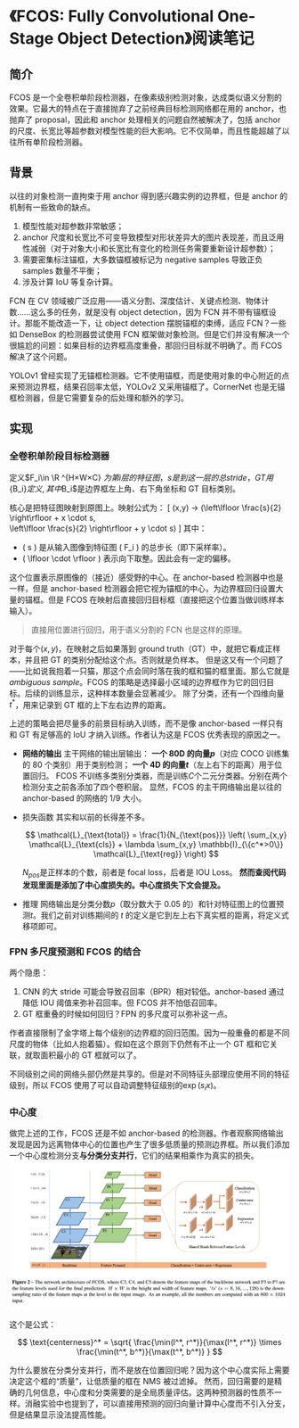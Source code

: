 # 《FCOS: Fully Convolutional One-Stage Object Detection》阅读笔记

## 简介

FCOS 是一个全卷积单阶段检测器，在像素级别检测对象，达成类似语义分割的效果。它最大的特点在于直接抛弃了之前经典目标检测网络都在用的 anchor，也抛弃了 proposal，因此和 anchor 处理相关的问题自然被解决了，包括 anchor 的尺度、长宽比等超参数对模型性能的巨大影响。它不仅简单，而且性能超越了以往所有单阶段检测器。

## 背景

以往的对象检测一直拘束于用 anchor 得到感兴趣实例的边界框，但是 anchor 的机制有一些致命的缺点。

1. 模型性能对超参数非常敏感；
2. anchor 尺度和长宽比不可变导致模型对形状差异大的图片表现差，而且泛用性减弱（对于对象大小和长宽比有变化的检测任务需要重新设计超参数）；
3. 需要密集标注锚框，大多数锚框被标记为 negative samples 导致正负 samples 数量不平衡；
4. 涉及计算 IoU 等复杂计算。

FCN 在 CV 领域被广泛应用——语义分割、深度估计、关键点检测、物体计数……这么多的任务，就是没有 object detection，因为 FCN 并不带有锚框设计。那能不能改造一下，让 object detection 摆脱锚框的束缚，适应 FCN？一些如 DenseBox 的检测器尝试使用 FCN 框架做对象检测。但是它们并没有解决一个很尴尬的问题：如果目标的边界框高度重叠，那回归目标就不明确了。而 FCOS 解决了这个问题。

YOLOv1 曾经实现了无锚框检测器。它不使用锚框，而是使用对象的中心附近的点来预测边界框，结果召回率太低，YOLOv2 又采用锚框了。CornerNet 也是无锚框检测器，但是它需要复杂的后处理和额外的学习。

## 实现

### 全卷积单阶段目标检测器

定义$F_i\in \R ^{H×W×C} $为第 i 层的特征图，s 是到这一层的总 stride，GT用$\{B_i\}$定义,其中$B_i$是边界框左上角、右下角坐标和 GT 目标类别。

核心是把特征图映射到原图上。映射公式为：
\[
(x,y) →
(\left\lfloor \frac{s}{2} \right\rfloor + x \cdot s,  
\left\lfloor \frac{s}{2} \right\rfloor + y \cdot s)
\]
其中：

- \( s \) 是从输入图像到特征图 \( F_i \) 的总步长（即下采样率）。
- \( \lfloor \cdot \rfloor \) 表示向下取整。因此会有一定的偏移。

这个位置表示原图像的（接近）感受野的中心。在 anchor-based 检测器中也是一样，但是 anchor-based 检测器会把它视为锚框的中心，为边界框回归设置大量的锚框。但是 FCOS 在映射后直接回归目标框（直接把这个位置当做训练样本输入）。

> 直接用位置进行回归，用于语义分割的 FCN 也是这样的原理。

对于每个$(x,y)$，在映射之后如果落到 ground truth（GT）中，就把它看成正样本，并且把 GT 的类别分配给这个点。否则就是负样本。
但是这又有一个问题了——比如说我抱着一只猫，那这个点会同时落在我的框和猫的框里面。那么它就是*ambiguous sample*。FCOS 的策略是选择最小区域的边界框作为它的回归目标。后续的训练显示，这种样本数量会显著减少。
除了分类，还有一个四维向量$t^*$，用来记录到 GT 框的上下左右边界的距离。

上述的策略会把尽量多的前景目标纳入训练，而不是像 anchor-based 一样只有和 GT 有足够高的 IoU 才纳入训练。作者认为这是 FCOS 优秀表现的原因之一。

- **网络的输出**
  主干网络的输出层输出：
  **一个 80D 的向量$p$**（对应 COCO 训练集的 80 个类别）用于类别检测；
  **一个 4D 的向量$t$**（左上右下的距离）用于位置回归。
  FCOS 不训练多类别分类器，而是训练$C$个二元分类器。分别在两个检测分支之前各添加了四个卷积层。
  显然，FCOS 的主干网络输出是以往的 anchor-based 的网络的 1/9 大小。

- 损失函数
  其实和以前的长得差不多。

  $$
  \mathcal{L}_{\text{total}} = \frac{1}{N_{\text{pos}}} \left( \sum_{x,y} \mathcal{L}_{\text{cls}} + \lambda \sum_{x,y} \mathbb{I}_{\{c^*>0\}} \mathcal{L}_{\text{reg}} \right)
  $$

  $N_{pos}$是正样本的个数，前者是 focal loss，后者是 IOU Loss。
  **然而查阅代码发现里面是添加了中心度损失的。中心度损失下文会提及。**

- 推理
  网络输出是分类分数$p$（取分数大于 0.05 的）和针对特征图上的位置预测$t$。我们之前对训练期间的 $t$ 的定义是它到左上右下真实框的距离，将定义式移项即可。

### FPN 多尺度预测和 FCOS 的结合

两个隐患：

1. CNN 的大 stride 可能会导致召回率（BPR）相对较低。anchor-based 通过降低 IOU 阈值来弥补召回率。但 FCOS 并不怕低召回率。
2. GT 框重叠的时候如何回归？FPN 的多尺度可以弥补这一点。

作者直接限制了金字塔上每个级别的边界框的回归范围。因为一般重叠的都是不同尺度的物体（比如人抱着猫）。假如在这个原则下仍然有不止一个 GT 框和它关联，就取面积最小的 GT 框就可以了。

不同级别之间的网络头部仍然是共享的。但是对不同特征头部理应使用不同的特征级别，所以 FCOS 使用了可以自动调整特征级别的$\exp(s_ix)$。

### 中心度

做完上述的工作，FCOS 还是不如 anchor-based 的检测器。作者观察网络输出发现是因为远离物体中心的位置也产生了很多低质量的预测边界框。所以我们添加一个中心度检测分支**与分类分支并行**，它们的结果相乘作为真实的损失。
![FCOS](../images/FCOS.png)

这个是公式：

$$
\text{centerness}^* = \sqrt{ \frac{\min(l^*, r^*)}{\max(l^*, r^*)} \times \frac{\min(t^*, b^*)}{\max(t^*, b^*)} }
$$

为什么要放在分类分支并行，而不是放在位置回归呢？因为这个中心度实际上需要决定这个框的“质量”，让低质量的框在 NMS 被过滤掉。
然而，回归需要的是精确的几何信息，中心度和分类需要的是全局质量评估。这两种预测器的性质不一样。消融实验中也提到了，可以直接用预测的回归向量计算中心度而不引入分支，但是结果显示没法提高性能。
